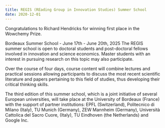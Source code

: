 ```yaml
---
title: REGIS (REading Group in Innovation Studies) Summer School
date: 2020-12-01
---
```


Congratulations to Richard Hendricks for winning first place in the Wowchemy Prize.

<!--more-->

Bordeaux Summer School - 
June 17th - June 20th, 2025
The REGIS summer school is open to doctoral students and post-doctoral fellows involved in innovation and science economics. Master students with an interest in pursuing research on this topic may also participate.

Over the course of four days, course content will combine lectures and practical sessions allowing participants to discuss the most recent scientific literature and papers pertaining to this field of studies, thus developing their critical thinking skills.

The third edition of this summer school, which is a joint initiative of several European universities, will take place at the University of Bordeaux (France) with the support of partner institutions: EPFL (Switzerland), Politecnico di Milano (Italy), TU Munich (Germany), ZEW Mannheim (Germany), Università Cattolica del Sacro Cuore, (Italy), TU Eindhoven (the Netherlands) and Google Inc.
